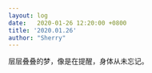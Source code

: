 ```yaml
---
layout: log
date:   2020-01-26 12:20:00 +0800
title: '2020.01.26'
author: "Sherry"
---
```


层层叠叠的梦，像是在提醒，身体从未忘记。